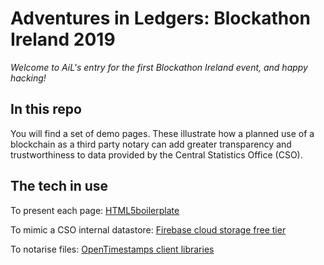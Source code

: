 # Adventures in Ledgers: Blockathon Ireland 2019

_Welcome to AiL's entry for the first Blockathon Ireland event, and happy hacking!_

## In this repo

You will find a set of demo pages. These illustrate how a planned use of a blockchain as a third party notary can add greater transparency and trustworthiness to data provided by the Central Statistics Office (CSO).

## The tech in use

To present each page: [HTML5boilerplate](https://html5boilerplate.com/)

To mimic a CSO internal datastore: [Firebase cloud storage free tier](https://firebase.google.com/docs/storage/)

To notarise files: [OpenTimestamps client libraries](https://github.com/opentimestamps)
